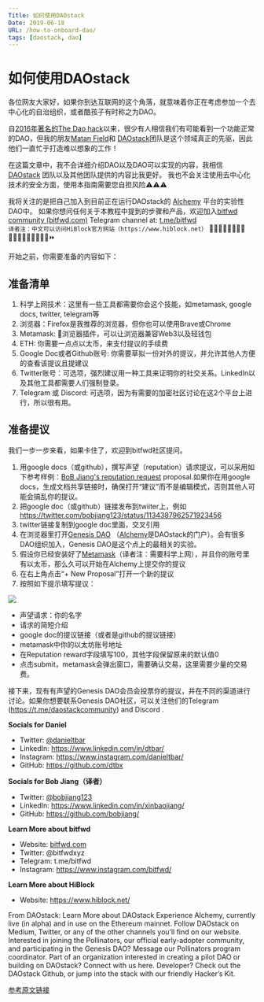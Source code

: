```yaml
---
Title: 如何使用DAOstack
Date: 2019-06-18
URL: /how-to-onboard-dao/
tags: [daostack, dao]
---
```


# 如何使用DAOstack
各位网友大家好，如果你到达互联网的这个角落，就意味着你正在考虑参加一个去中心化的自治组织，或者酷孩子有时称之为DAO。

自[2016年著名的The Dao hack](https://docs.google.com/document/d/1N34J5EoSBd2m9DZ33Ypj3NHLTW3FT-jGryNwg28MCmw/edit?usp=sharing)以来，很少有人相信我们有可能看到一个功能正常的DAO，但我的朋友[Matan Field](https://medium.com/@matanfield)和 [DAOstack](https://medium.com/@daostack)团队是这个领域真正的先驱，因此他们一直忙于打造难以想象的工作！

在这篇文章中，我不会详细介绍DAO以及DAO可以实现的内容，我相信 [DAOstack](https://medium.com/@daostack) 团队以及其他团队提供的内容比我更好。 我也不会关注使用去中心化技术的安全方面，使用本指南需要您自担风险⚠️⚠️⚠️

我将关注的是把自己加入到目前正在运行DAOstack的 [Alchemy](https://alchemy.daostack.io/) 平台的实验性DAO中。
如果你想问任何关于本教程中提到的步骤和产品，欢迎加入[bitfwd community (bitfwd.com)](https://bitfwd.com) Telegram channel at: [t.me/bitfwd](https://t.me/bitfwd)  
`译者注：中文可以访问HiBlock官方网站（https://www.hiblock.net）`
👩🏼‍🎤👨🏾‍💻👧🏻👩🏼‍🏫🧕🏻🧔🏻🐨🌈⏩

开始之前，你需要准备的内容如下：

## 准备清单

1.	科学上网技术：这里有一些工具都需要你会这个技能，如metamask, google docs, twitter, telegram等
2.	浏览器：Firefox是我推荐的浏览器，但你也可以使用Brave或Chrome
3.	Metamask: 🦊浏览器插件，可以让浏览器兼容Web3以及轻钱包
4.	ETH: 你需要一点点以太币，来支付提议的手续费
5.	Google Doc或者Github账号: 你需要草拟一份对外的提议，并允许其他人方便的查看该提议且提建议
6.	Twitter账号：可选项，强烈建议用一种工具来证明你的社交关系。LinkedIn以及其他工具都需要人们强制登录。
7.	Telegram 或 Discord: 可选项，因为有需要的加密社区讨论在这2个平台上进行，所以很有用。

## 准备提议
我们一步一步来看，如果卡住了，欢迎到bitfwd社区提问。
1. 用google docs（或github），撰写声望（reputation）请求提议，可以采用如下参考样例：[BoB Jiang's reputation request](https://docs.google.com/document/d/1N34J5EoSBd2m9DZ33Ypj3NHLTW3FT-jGryNwg28MCmw/edit?usp=sharing) proposal.如果你在用google docs，生成文档共享链接时，确保打开“建议”而不是编辑模式，否则其他人可能会搞乱你的提议。
2.	把google doc（或github）链接发布到twiiter上，例如 https://twitter.com/bobjiang123/status/1134387962571923456  
3.	twitter链接复制到google doc里面，交叉引用
4.	在浏览器里打开[Genesis DAO](https://alchemy.daostack.io/dao/0x294f999356ed03347c7a23bcbcf8d33fa41dc830) （[Alchemy](https://alchemy.daostack.io/)是DAOstack的门户）。会有很多DAO组织加入，Genesis DAO是这个点上的最相关的实验。
5.	假设你已经安装好了[Metamask](https://metamask.io/)（译者注：需要科学上网），并且你的账号里有以太币，那么久可以开始在Alchemy上提交你的提议
6.	在右上角点击“+ New Proposal”打开一个新的提议
7.	按照如下提示填写提议：

![](/images/daostack.png)

- 声望请求：你的名字
- 请求的简短介绍
- google doc的提议链接（或者是github的提议链接）
- metamask中你的以太坊账号地址
- 在Reputation reward字段填写100，其他字段保留原来的默认值0
- 点击submit，metamask会弹出窗口，需要确认交易，这里需要少量的交易费。

接下来，现有有声望的Genesis DAO会员会投票你的提议，并在不同的渠道进行讨论。如果你想要联系Genesis DAO社区，可以关注他们的Telegram (https://t.me/daostackcommunity) and Discord .

**Socials for Daniel**
- Twitter: [@danieltbar](https://twitter.com/danieltbar)
- LinkedIn: https://www.linkedin.com/in/dtbar/
- Instagram: https://www.instagram.com/danieltbar/
- GitHub: https://github.com/dtbx

**Socials for Bob Jiang（译者）**
- Twitter: [@bobjiang123](https://twitter.com/bobjiang123) 
- LinkedIn:  https://www.linkedin.com/in/xinbaojiang/
- GitHub: https://github.com/bobjiang/  

**Learn More about bitfwd**
- Website: [bitfwd.com](https://bitfwd.com)
- Twitter: @bitfwdxyz
- Telegram: t.me/bitfwd
- Instagram: https://www.instagram.com/bitfwd/

**Learn More about HiBlock**
- Website: https://www.hiblock.net/ 

From DAOstack:
Learn More about DAOstack
Experience Alchemy, currently live (in alpha) and in use on the Ethereum mainnet.
Follow DAOstack on Medium, Twitter, or any of the other channels you’ll find on our website.
Interested in joining the Pollinators, our official early-adopter community, and participating in the Genesis DAO? Message our Pollinators program coordinator.
Part of an organization interested in creating a pilot DAO or building on DAOstack? Connect with us here.
Developer? Check out the DAOstack Github, or jump into the stack with our friendly Hacker’s Kit.

[参考原文链接](https://medium.com/bitfwd/how-to-onboard-yourself-to-a-dao-5bc4859d7768)
